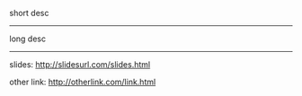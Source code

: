 short desc

---

long desc

---

slides: http://slidesurl.com/slides.html

other link: http://otherlink.com/link.html  